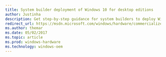 ```yaml
---
title: System builder deployment of Windows 10 for desktop editions
author: Justinha
description: Get step-by-step guidance for system builders to deploy Windows 10 to desktop computers, laptops, and 2-in-1s.   
redirect_url: https://msdn.microsoft.com/windows/hardware/commercialize/manufacture/desktop/system-builder-deployment-of-windows-10-for-desktop-editions
ms.author: themar
ms.date: 05/02/2017
ms.topic: article
ms.prod: windows-hardware
ms.technology: windows-oem
---
```


